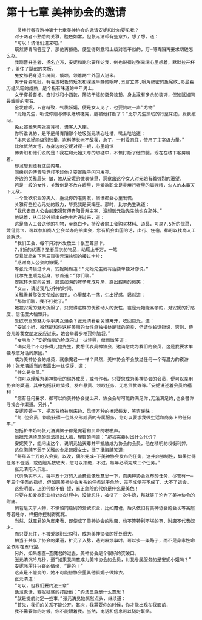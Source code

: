 # 第十七章 美神协会的邀请
        灵境行者夜游神第十七章美神协会的邀请安妮和比尔要见我？
       对于两者不熟悉的关雅，脸色如常，但张元清却有些意外，想了想，道：
       “可以！请他们进来吧。”
       既然傅青阳答应了，那他再拒绝，便显得刻意和上级对着干似的，万—傅青阳再要求切磋怎么办。
       我刚晋升圣者，扬名立万，安妮和比尔要拜访我，倒也说得过张元清心里想着，默默拉开杯子，盖住了腿部的夹板。
       兔女郎躬身退出房间，俄顷，领着两个外国人进来。
       男子身姿笔挺，有着浅褐色的短发和深邃平静的眼眸,五官立体,眼角细密的鱼尾纹,彰显着历经风霜的成熟，是个极有味道的中年男士。
       女子穿着套裙、白衬衫和小西装，简洁干练的商务装扮，身上没有多余的装饰，但她就如同最耀眼的宝石。
       金发碧眼，五官精致，气质妖媚，便是女人见了，也要赞叹一声“尤物”
       “元始先生，听说你刚与傅长老切磋完，腿被他打断了？”比尔先生热切的行至床边，发表慰问。
       兔女郎搬来两张高背椅，请客人入座。
       你听谁说的，是不是傅青阳那个垃圾张元清心吐槽，嘴上哈哈道：
       “本来说好同级别较量，岂料傅长老不敌我，急了，一时没忍住，使用了主宰级力量。”
       比尔恍然大悟，与身边的安妮对视一眼，心里暗惊
       傅青阳和他们说的是：我在和元始天尊的切磋中，不慎打断了他的腿，现在在楼下客房躺着。
       却没想到还有这层内幕。
       同级别的傅青阳竟打不过他？安妮眸子闪闪发亮。
       旁边的关雅眉头—皱，她从安妮的微表情里，洞察出这个女人对元始有着强烈的渴望。
       若是一般的女性，关雅倒是不放在眼里，但爱欲职业是灵境行者里的狐狸精，勾人的本事天下无敌。
       一个爱欲职业的美人，垂涎你的准男友，搁谁都会心里发慌。
       关雅有些担心元始的毅力，毕竟我是天竭座。那时，比尔先生说道：
       “我代表商人公会前来祝贺傅青阳晋升主宰，没想到元始先生他也在那外。”
       他说着，从口袋外抓出白色卡片递过来，道：
       这是商人工会送他的礼物，至尊白卡，持没者向工会购买材料、道具，可享7.5折的优惠，凭借此卡，可以参加商人公会举办的拍卖会，您有机会出国的话，出行、住宿，都可以找商人工会解决。
       “我们工会，每年只对外发放二十张至尊黑卡。
       7.5折的优惠？圣者层次的物品，动辄上千万，一笔
       交易就能省下两三百张元清热切的接过卡片:
       “感谢商人公会的慷慨。”
       等张元清接过卡片，安妮嫣然道：“元始先生我有话要单独对你说。”
       比尔先生顺势起身，领首道：“你们聊。”
       安妮转头望向关雅，蔚蓝如海的眸子弯成月牙，露出甜美的微笑：
       “女士，请给我几分钟的时间。
       关雅看着那张天使般的面孔，心里莫名一荡，生出好感，妈然道：
       “那你们聊，我不打扰了。”
       她被安妮的魅力折服了，只觉得这样的优雅动人的女性，岂是元始能高攀的，对安妮的好感度、信任度大幅飘升。
       爱欲职业的魅力似乎男女通杀？张元清看着关雅离开，收回目光，道：
       “安妮小姐，虽然能和你这样美丽的女性单独相处是我的荣幸，但请你长话短说，否则，待会儿等我女朋友反应过来，她会举着步枪顶你脑袋。”
       “女朋友？”安妮俏丽的脸庞闪过一抹诧异，继而微笑道：
       “确实是个不可多得元始先生，我想代表美神协会，邀请您成为我们的会员，这是我要求单独与您对话的原因。”
       成为美神协会的成员，就像魔君一—样？果然，美神协会不会放过任何一个有潜力的夜游神！张元清适当的表露出一丝惊讶，道：
       “什么是会员。”
       “你可以理解为美神协会的编外成员，或合作者。只要您成为美神协会的会员，便可以享用协会的渠道，其中包括获取情报、发布悬赏、领取任务、无息贷款等等。”安妮讲述着会员的福利：
       “您有任何要求，都可以向美神协会提出来，协会会尽可能的满足你,无法满足的,也会替你寻找合作渠道。另外.”
       安妮停顿一下，把高背椅拉到床边，风情万种的撩起鬓发，笑容暖昧：
       “每—位会员，都能获得一位外交部成员的专属服务，您可以要求我做生活和商务上的任何事。”
       包括挤牛奶吗张元清满脑子都是魔君和贝蒂的啪啪声。
       他把充满绮念的想法排出大脑，理智的问道：“那我需要付出什么代价？
       安妮笑了，能问出这个，说明元始天尊并不抵触成为协会的会员，他在精明的权衡利弊。
       这位胸脯不弱于关雅的金发碧眼女士，挺了挺胸脯笑道:
       “每年五十万的入会费，以及，偶尔完成—下美神协会发布的任务，这并非强制性，如果觉得任务不合适，或危险系数较大，您可以拒绝，不过，每年必须完成三个任务。”
       张元清陷入沉思。
       代价确实不大，每年五十万的入会费更像是意思一下，而美神协会发布的任务，尽管有一—年三个任务的指标，但如果美神协会发布的任务过于危险，完不成便完不成了，大不了退会。
       这些明面，上的代价不值—提，真正危险的代价是什么是美色！
       只要在和爱欲职业相处的过程中，没能忍住，被挤了一次牛奶，那就等于沦为了美神协会的附庸。
       倘若是天才人物，不惧怕同级别的爱欲职业，比如魔君，后头依旧有美神协会的会长等高层等着睡你，样把你控制得死死。
       当然，就魔君的角度来看，即使成了美神协会的附庸，也不算特别不堪的事，附庸不代表奴才。
       而只要忍住，不被爱欲职业勾引，成为美神协会的好处很大。
       相当于共享了协会的渠道，扩充了入脉，遇到麻烦事时，可以多一条路子，而不是身家性命全依附在五行盟。
       另外，如果想查—查魔君的过去，美神协会是个很好的突破口。
       张元清沉吟几秒，道“如果我同意成为美神协会的会员，对我专属服务的是安妮小姐吗？”
       安妮强压住兴奋的情绪，“是的！”
       这点是不能变的，她不可能替协会里其他狐媚子做嫁衣。
       张元清道：
       “可以，但我们要约法三章”
       话没说话，安妮疑惑的打断他：“约法三章是什么意思？
       “就是提前约定一些事，”张元清见她恍然点头，继续道：
       “首先，我们的关系不能公开。其次，我需要你的时候，你才能出现在我面前，
       我不需要你的时候，你不能跟着我。当然，电话和信息可以随时联络。